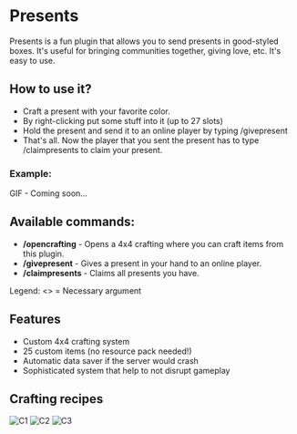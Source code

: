 # Presents

Presents is a fun plugin that allows you to send presents in good-styled boxes. It's useful for bringing communities together, giving love, etc. It's easy to use.

## How to use it?
* Craft a present with your favorite color.
* By right-clicking put some stuff into it (up to 27 slots)
* Hold the present and send it to an online player by typing /givepresent <Player>
* That's all. Now the player that you sent the present has to type /claimpresents to claim your present.

### Example:
GIF - Coming soon...

## Available commands:
* __/opencrafting__ - Opens a 4x4 crafting where you can craft items from this plugin.
* __/givepresent__ <Player> - Gives a present in your hand to an online player.
* __/claimpresents__ - Claims all presents you have.
  
Legend: <> = Necessary argument

## Features
* Custom 4x4 crafting system
* 25 custom items (no resource pack needed!)
* Automatic data saver if the server would crash
* Sophisticated system that help to not disrupt gameplay

## Crafting recipes
![C1](https://i.imgur.com/b67TROf.png)
![C2](https://i.imgur.com/C80nIHS.png)
![C3](https://i.imgur.com/7jyF5WO.png)
